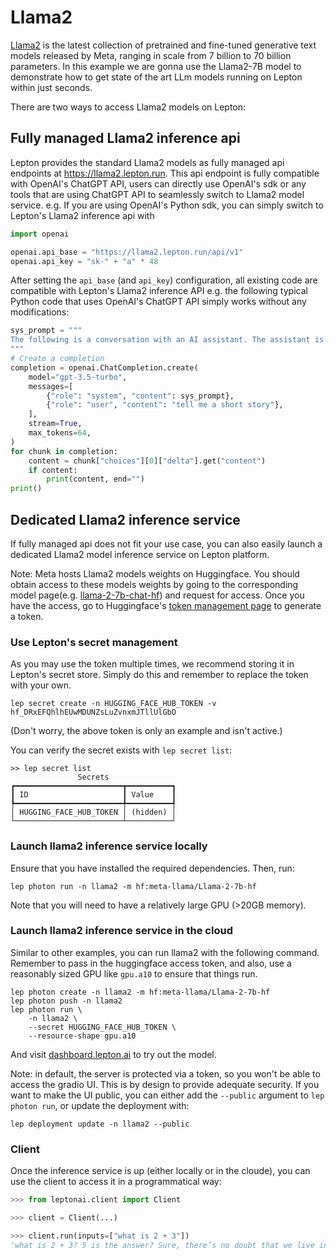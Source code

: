 # Llama2

[Llama2](https://ai.meta.com/llama/) is the latest collection of pretrained and fine-tuned generative text models released by Meta, ranging in scale from 7 billion to 70 billion parameters. In this example we are gonna use the Llama2-7B model to demonstrate how to get state of the art LLm models running on Lepton within just seconds.

There are two ways to access Llama2 models on Lepton:

## Fully managed Llama2 inference api

Lepton provides the standard Llama2 models as fully managed api endpoints at https://llama2.lepton.run. This api endpoint is fully compatible with OpenAI's ChatGPT API, users can directly use OpenAI's sdk or any tools that are using ChatGPT API to seamlessly switch to Llama2 model service. e.g. If you are using OpenAI's Python sdk, you can simply switch to Lepton's Llama2 inference api with

```python
import openai

openai.api_base = "https://llama2.lepton.run/api/v1"
openai.api_key = "sk-" + "a" * 48
```

After setting the `api_base` (and `api_key`) configuration, all existing code are compatible with Lepton's Llama2 inference API e.g. the following typical Python code that uses OpenAI's ChatGPT API simply works without any modifications:

```python
sys_prompt = """
The following is a conversation with an AI assistant. The assistant is helpful, creative, clever, and very friendly.
"""
# Create a completion
completion = openai.ChatCompletion.create(
    model="gpt-3.5-turbo",
    messages=[
        {"role": "system", "content": sys_prompt},
        {"role": "user", "content": "tell me a short story"},
    ],
    stream=True,
    max_tokens=64,
)
for chunk in completion:
    content = chunk["choices"][0]["delta"].get("content")
    if content:
        print(content, end="")
print()
```

## Dedicated Llama2 inference service

If fully managed api does not fit your use case, you can also easily launch a dedicated Llama2 model inference service on Lepton platform.

Note:
Meta hosts Llama2 models weights on Huggingface. You should obtain access to these models weights by going to the corresponding model page(e.g. [llama-2-7b-chat-hf](https://huggingface.co/meta-llama/Llama-2-7b-chat-hf)) and request for access. Once you have the access, go to Huggingface's [token management page](https://huggingface.co/settings/tokens) to generate a token.

### Use Lepton's secret management

As you may use the token multiple times, we recommend storing it in Lepton's secret store. Simply do this and remember to replace the token with your own.
```shell
lep secret create -n HUGGING_FACE_HUB_TOKEN -v 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
```
(Don't worry, the above token is only an example and isn't active.)

You can verify the secret exists with `lep secret list`:
```shell
>> lep secret list
               Secrets               
┏━━━━━━━━━━━━━━━━━━━━━━━━┳━━━━━━━━━━┓
┃ ID                     ┃ Value    ┃
┡━━━━━━━━━━━━━━━━━━━━━━━━╇━━━━━━━━━━┩
│ HUGGING_FACE_HUB_TOKEN │ (hidden) │
└────────────────────────┴──────────┘
```

### Launch llama2 inference service locally

Ensure that you have installed the required dependencies. Then, run:
```shell
lep photon run -n llama2 -m hf:meta-llama/Llama-2-7b-hf
```
Note that you will need to have a relatively large GPU (>20GB memory).

### Launch llama2 inference service in the cloud

Similar to other examples, you can run llama2 with the following command. Remember to pass in the huggingface access token, and also, use a reasonably sized GPU like `gpu.a10` to ensure that things run.

```shell
lep photon create -n llama2 -m hf:meta-llama/Llama-2-7b-hf
lep photon push -n llama2
lep photon run \
    -n llama2 \
    --secret HUGGING_FACE_HUB_TOKEN \
    --resource-shape gpu.a10
```

And visit [dashboard.lepton.ai](https://dashboard.lepton.ai/) to try out the model.

Note: in default, the server is protected via a token, so you won't be able to access the gradio UI. This is by design to provide adequate security. If you want to make the UI public, you can either add the `--public` argument to `lep photon run`, or update the deployment with:

```shell
lep deployment update -n llama2 --public
```

### Client

Once the inference service is up (either locally or in the cloude), you can use the client to access it in a programmatical way:

```python
>>> from leptonai.client import Client

>>> client = Client(...)

>>> client.run(inputs=["what is 2 + 3"])
'what is 2 + 3? 5 is the answer? Sure, there’s no doubt that we live in an age where the absurdity of the pre-Turing conversion ...'
```

